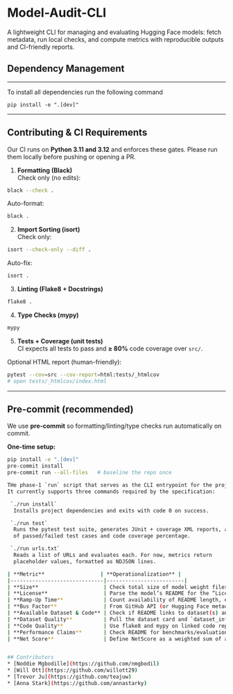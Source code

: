 # Model-Audit-CLI

A lightweight CLI for managing and evaluating Hugging Face models: fetch metadata, run local checks, and compute metrics with reproducible outputs and CI-friendly reports.

## Dependency Management
---

To install all dependencies run the following command

```
pip install -e ".[dev]"
```
---
## Contributing & CI Requirements

Our CI runs on **Python 3.11 and 3.12** and enforces these gates. Please run them locally before pushing or opening a PR.

1) **Formatting (Black)**  
Check only (no edits):
```bash
black --check .
```
Auto-format:
```bash
black .
```

2) **Import Sorting (isort)**  
Check only:
```bash
isort --check-only --diff .
```
Auto-fix:
```bash
isort .
```

3) **Linting (Flake8 + Docstrings)**
```bash
flake8 .
```

4) **Type Checks (mypy)**
```bash
mypy
```

5) **Tests + Coverage (unit tests)**  
CI expects all tests to pass and **≥ 80%** code coverage over `src/`.

Optional HTML report (human-friendly):
```bash
pytest --cov=src --cov-report=html:tests/_htmlcov
# open tests/_htmlcov/index.html
```

---

## Pre-commit (recommended)

We use **pre-commit** so formatting/linting/type checks run automatically on commit.

**One-time setup:**
```bash
pip install -e ".[dev]"
pre-commit install
pre-commit run --all-files   # baseline the repo once

THe phase-1 `run` script that serves as the CLI entrypoint for the project.  
It currently supports three commands required by the specification:

 `./run install`  
  Installs project dependencies and exits with code 0 on success.

 `./run test`  
  Runs the pytest test suite, generates JUnit + coverage XML reports, and prints a summary
  of passed/failed test cases and code coverage percentage.

 `./run urls.txt`  
  Reads a list of URLs and evaluates each. For now, metrics return
  placeholder values, formatted as NDJSON lines. 

| **Metric**                  | **Operationalization** |
|------------------------------|-------------------------|
| **Size**                     | Check total size of model weight files (`pytorch_model.bin`, `tf_model.h5`, etc.) and map to device compatibility (Raspberry Pi, Jetson Nano, Desktop, AWS). Example: `<100MB` = good for Pi (score near 1), `>1GB` = poor (score near 0). **Justification**: Deployability depends on size. |
| **License**                  | Parse the model’s README for the “License” section (using Hugging Face API or raw repo files). Score = 1 if license is clear and compatible with LGPLv2.1, lower if unclear, 0 if incompatible/missing. **Justification**: License compatibility is a hard requirement for ACME. |
| **Ramp-Up Time**             | Count availability of README length, example code/notebooks, and Hugging Face “likes/stars” (API). More documentation/examples = higher score. **Calculation**: `0.4·(README content) + 0.35·(Examples/Notebooks) + 0.25·(HuggingFace Likes)`. **Justification**: The most important factors are README content and usable examples; HF likes serve as an additional signal of reliability. |
| **Bus Factor**               | From GitHub API (or Hugging Face metadata), measure number of distinct contributors + recency of commits. Score high if ≥3 active contributors, low if only 1. **Justification**: Reduces risk of abandonment. |
| **Available Dataset & Code** | Check if README links to dataset(s) and code repo. Score = 1 if both dataset + code are provided, 0.5 if one is missing, 0 if none. **Justification**: Reproducibility requires dataset + code. |
| **Dataset Quality**          | Pull the dataset card and `dataset_info.json`, then assign binary/graded subscores for: size/counts, features/schema, splits, example instance, license clarity, intended use and limitations, collection/annotation process, languages, citation, and maintainer/versioning. Also fetch `lastModified` from the HF API and compute a recency subscore `exp(-ln(2) * days_since/365)`. Finally, `dataset_quality = weighted sum of subscores`. |
| **Code Quality**             | Use flake8 and mypy on linked code repo (if Python). Score based on number of lint/type errors per 1,000 lines. Lower errors = higher score. **Justification**: Maintainability and reliability. |
| **Performance Claims**       | Check README for benchmarks/evaluations (keywords: accuracy, F1, BLEU, etc.). Score high if benchmark results are reported + linked to dataset. Score low if no claims or unverifiable claims. **Justification**: ACME wants evidence of performance. |
| **Net Score**                | Define NetScore as a weighted sum of all metrics, normalized to [0,1]. Example: `NetScore = 0.2·License + 0.15·RampUpTime + 0.15·BusFactor + 0.1·AvailableDatasetAndCode + 0.1·DatasetQuality + 0.1·CodeQuality + 0.1·PerformanceClaims + 0.1·Size`. Weights should reflect Sarah’s concerns (license clarity, ramp-up time, quality). |


## Contributors
* [Noddie Mgbodille](https://github.com/nmgbodil)
* [Will Ott](https://github.com/willott29)
* [Trevor Ju](https://github.com/teajuw)
* [Anna Stark](https://github.com/annastarky)
